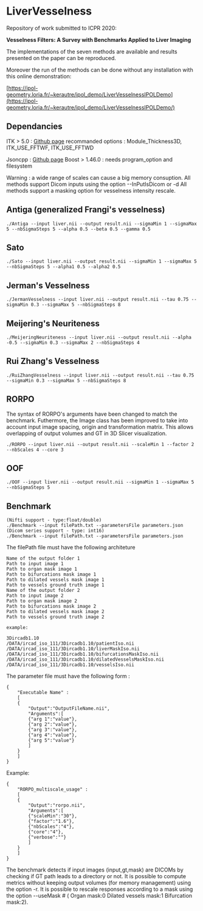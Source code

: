 # LiverVesselness

Repository of work submitted to ICPR 2020:

**Vesselness Filters: A Survey with Benchmarks Applied to Liver Imaging**

The  implementations of the seven methods are available and results presented on the paper can be reproduced.

Moreover the run of the methods can be done without any installation with this online demonstration:

[https://ipol-geometry.loria.fr/~kerautre/ipol_demo/LiverVesselnessIPOLDemo](https://ipol-geometry.loria.fr/~kerautre/ipol_demo/LiverVesselnessIPOLDemo/)

## Dependancies

ITK > 5.0 : [Github page](https://github.com/InsightSoftwareConsortium/ITK)
recommanded options : Module_Thickness3D, ITK_USE_FFTWF, ITK_USE_FFTWD

Jsoncpp : [Github page](https://github.com/open-source-parsers/jsoncpp)
Boost > 1.46.0 : needs program_option and filesystem



Warning : a wide range of scales can cause a big memory consuption.
All methods support Dicom inputs using the option --InPutIsDicom or -d
All methods support a masking option for vesselness intensity rescale.

## Antiga (generalized Frangi's vesselness)
```
./Antiga --input liver.nii --output result.nii --sigmaMin 1 --sigmaMax 5 --nbSigmaSteps 5 --alpha 0.5 --beta 0.5 --gamma 0.5
```
## Sato
```
./Sato --input liver.nii --output result.nii --sigmaMin 1 --sigmaMax 5 --nbSigmaSteps 5 --alpha1 0.5 --alpha2 0.5
```

## Jerman's Vesselness
```
./JermanVesselness --input liver.nii --output result.nii --tau 0.75 --sigmaMin 0.3 --sigmaMax 5 --nbSigmaSteps 8
```
## Meijering's Neuriteness
```
./MeijeringNeuriteness --input liver.nii --output result.nii --alpha -0.5 --sigmaMin 0.3 --sigmaMax 2 --nbSigmaSteps 4
```

## Rui Zhang's Vesselness
```
./RuiZhangVesselness --input liver.nii --output result.nii --tau 0.75 --sigmaMin 0.3 --sigmaMax 5 --nbSigmaSteps 8
```

## RORPO
The syntax of RORPO's arguments have been changed to match the benchmark.
Futhermore, the Image class has been improved to take into account input image spacing, origin and transformation matrix.
This allows overlapping of output volumes and GT in 3D Slicer visualization.

```
./RORPO --input liver.nii --output result.nii --scaleMin 1 --factor 2 --nbScales 4 --core 3
```
## OOF
```
./OOF --input liver.nii --output result.nii --sigmaMin 1 --sigmaMax 5 --nbSigmaSteps 5
```
## Benchmark 
```
(Nifti support - type:float/double)
./Benchmark --input filePath.txt --parametersFile parameters.json
(Dicom series support - type: int16)
./Benchmark --input filePath.txt --parametersFile parameters.json
```

The filePath file must have the following architeture
```
Name of the output folder 1
Path to input image 1
Path to organ mask image 1
Path to bifurcations mask image 1
Path to dilated vessels mask image 1 
Path to vessels ground truth image 1
Name of the output folder 2
Path to input image 2
Path to organ mask image 2
Path to bifurcations mask image 2
Path to dilated vessels mask image 2 
Path to vessels ground truth image 2

example:

3Dircadb1.10
/DATA/ircad_iso_111/3Dircadb1.10/patientIso.nii
/DATA/ircad_iso_111/3Dircadb1.10/liverMaskIso.nii
/DATA/ircad_iso_111/3Dircadb1.10/bifurcationsMaskIso.nii
/DATA/ircad_iso_111/3Dircadb1.10/dilatedVesselsMaskIso.nii
/DATA/ircad_iso_111/3Dircadb1.10/vesselsIso.nii
```

The parameter file must have the following form :
```
{  
    "Executable Name" :
    [
	{
	    "Output":"OutputFileName.nii",
	    "Arguments":[
		{"arg 1":"value"},
		{"arg 2":"value"},
		{"arg 3":"value"},
		{"arg 4":"value"},
		{"arg 5":"value"}
	    ]
	}
    ]
}
```
Example:
```
{  
    "RORPO_multiscale_usage" :
    [
	{
	    "Output":"rorpo.nii",
	    "Arguments":[
		{"scaleMin":"30"},
		{"factor":"1.6"},
		{"nbScales":"4"},
		{"core":"4"},
		{"verbose":""}
	    ]
	}
    ]
}
```

The benchmark detects if input images (input,gt,mask) are DICOMs by checking if GT path leads to a directory or not.
It is possible to compute metrics without keeping output volumes (for memory management) using the option -r.
It is possible to rescale responses according to a mask using the option --useMask # ( Organ mask:0  Dilated vessels mask:1 Bifurcation mask:2).
